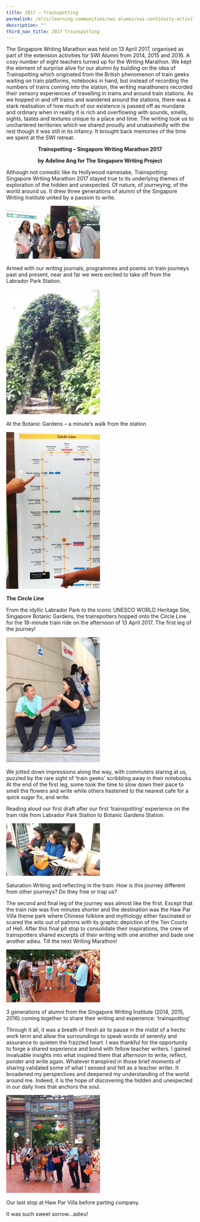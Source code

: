 ```yaml
---
title: 2017 – Trainspotting
permalink: /elis/learning-communities/swi-alumni/swi-continuity-activities/writing-marathon-trainspotting/
description: ""
third_nav_title: 2017 Trainspotting
---
```

The Singapore Writing Marathon was held on 13 April 2017, organised as part of the extension activities for SWI Alumni from 2014, 2015 and 2016. A cosy number of eight teachers turned up for the Writing Marathon. We kept the element of surprise alive for our alumni by building on the idea of Trainspotting which originated from the British phenomenon of train geeks waiting on train platforms, notebooks in hand, but instead of recording the numbers of trains coming into the station, the writing marathoners recorded their sensory experiences of travelling in trains and around train stations. As we hopped in and off trains and wandered around the stations, there was a stark realisation of how much of our existence is passed off as mundane and ordinary when in reality it is rich and overflowing with sounds, smells, sights, tastes and textures unique to a place and time. The writing took us to unchartered territories which we shared proudly and unabashedly with the rest though it was still in its infancy. It brought back memories of the time we spent at the SWI retreat.

<b><center>Trainspotting – Singapore Writing Marathon 2017</b></center>

<b><center>by Adeline Ang for The Singapore Writing Project</b></center>

Although not comedic like its Hollywood namesake, Trainspotting: Singapore Writing Marathon 2017 stayed true to its underlying themes of exploration of the hidden and unexpected. Of nature, of journeying, of the world around us. It drew three generations of alumni of the Singapore Writing Institute united by a passion to write.

<img src="/images/tn-groupphoto-jpg-mid.jpg" 
     style="width:50%">
		 
Armed with our writing journals, programmes and poems on train journeys past and present, near and far we were excited to take off from the Labrador Park Station.

<img src="/images/tn-botanic_garden-jpg-2.jpg" 
     style="width:50%">

At the Botanic Gardens – a minute’s walk from the station

<img src="/images/train_map_498.jpg" 
     style="width:50%">
		 
<b>The Circle Line</b> 
  
From the idyllic Labrador Park to the iconic UNESCO WORLD Heritage Site, Singapore Botanic Gardens, the trainspotters hopped onto the Circle Line for the 18-minute train ride on the afternoon of 13 April 2017. The first leg of the journey!   
  

 <img src="/images/2persons.jpg" 
     style="width:50%">
  
We jotted down impressions along the way, with commuters staring at us, puzzled by the rare sight of ‘train geeks’ scribbling away in their notebooks. At the end of the first leg, some took the time to slow down their pace to smell the flowers and write while others hastened to the nearest cafe for a quick sugar fix, and write.

Reading aloud our first draft after our first ‘trainspotting’ experience on the train ride from Labrador Park Station to Botanic Gardens Station.

<img src="/images/tn-3persons_800-jpg-mid.jpg" 
     style="width:50%">
		 
Saturation Writing and reflecting in the train: How is this journey different from other journeys? Do they free or trap us?

The second and final leg of the journey was almost like the first. Except that the train ride was five minutes shorter and the destination was the Haw Par Villa theme park where Chinese folklore and mythology either fascinated or scared the wits out of patrons with its graphic depiction of the Ten Courts of Hell. After this final pit stop to consolidate their inspirations, the crew of trainspotters shared excerpts of their writing with one another and bade one another adieu. Till the next Writing Marathon!

<img src="/images/tn-haw-par-villa_800-jpg-mid.jpg" 
     style="width:50%">

3 generations of alumni from the Singapore Writing Institute (2014, 2015, 2016) coming together to share their writing and experience: ‘trainspotting’

Through it all, it was a breath of fresh air to pause in the midst of a hectic work term and allow the surroundings to speak words of serenity and assurance to quieten the frazzled heart. I was thankful for the opportunity to forge a shared experience and bond with fellow teacher writers. I gained invaluable insights into what inspired them that afternoon to write, reflect, ponder and write again. Whatever transpired in those brief moments of sharing validated some of what I sensed and felt as a teacher writer. It broadened my perspectives and deepened my understanding of the world around me. Indeed, it is the hope of discovering the hidden and unexpected in our daily lives that anchors the soul.

<img src="/images/tn-haw-par-villa_gate_538-jpg-mid.jpg" 
     style="width:50%">

Our last stop at Haw Par Villa before parting company.

It was such sweet sorrow…adieu!